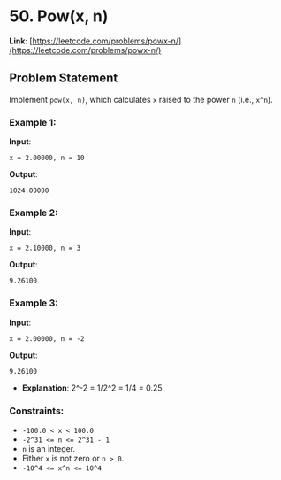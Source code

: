 # 50. Pow(x, n)

**Link**: [https://leetcode.com/problems/powx-n/](https://leetcode.com/problems/powx-n/)

## Problem Statement

Implement `pow(x, n)`, which calculates `x` raised to the power `n` (i.e., `x^n`).

### Example 1:

**Input**: 
```
x = 2.00000, n = 10
```
**Output**: 
```
1024.00000
```

### Example 2:

**Input**: 
```
x = 2.10000, n = 3
```
**Output**: 
```
9.26100
```

### Example 3:

**Input**: 
```
x = 2.00000, n = -2
```
**Output**: 
```
9.26100
```
  * **Explanation**: 2^-2 = 1/2^2 = 1/4 = 0.25

### Constraints:

- `-100.0 < x < 100.0`
- `-2^31 <= n <= 2^31 - 1`
- `n` is an integer.
- Either `x` is not zero or `n > 0`.
- `-10^4 <= x^n <= 10^4`
